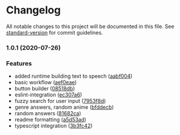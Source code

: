 # Changelog

All notable changes to this project will be documented in this file. See [standard-version](https://github.com/conventional-changelog/standard-version) for commit guidelines.

### 1.0.1 (2020-07-26)


### Features

* added runtime building text to speech ([aabf004](https://github.com/opa-oz/alice-anime-dialog/commit/aabf004))
* basic workflow ([aef0eae](https://github.com/opa-oz/alice-anime-dialog/commit/aef0eae))
* button builder ([08518db](https://github.com/opa-oz/alice-anime-dialog/commit/08518db))
* eslint-integration ([ec307a6](https://github.com/opa-oz/alice-anime-dialog/commit/ec307a6))
* fuzzy search for user input ([7953f8d](https://github.com/opa-oz/alice-anime-dialog/commit/7953f8d))
* genre answers, random anime ([bfddecb](https://github.com/opa-oz/alice-anime-dialog/commit/bfddecb))
* random answers ([81682ca](https://github.com/opa-oz/alice-anime-dialog/commit/81682ca))
* readme formatting ([a5d53ad](https://github.com/opa-oz/alice-anime-dialog/commit/a5d53ad))
* typescript integration ([3b3fc42](https://github.com/opa-oz/alice-anime-dialog/commit/3b3fc42))
